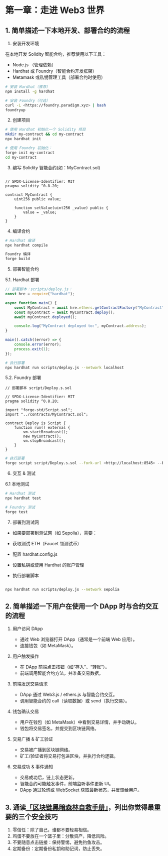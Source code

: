 
# 第一章：走进 Web3 世界

## 1. 简单描述一下本地开发、部署合约的流程

1. 安装开发环境

在本地开发 Solidity 智能合约，推荐使用以下工具：

- Node.js （管理依赖）
- Hardhat 或 Foundry（智能合约开发框架）
- Metamask 或私钥管理工具（部署合约时使用）

```sh
# 安装 Hardhat（推荐）
npm install -g hardhat

# 安装 Foundry（可选）
curl -L <https://foundry.paradigm.xyz> | bash
foundryup

```

2. 创建项目

```sh
# 使用 Hardhat 初始化一个 Solidity 项目
mkdir my-contract && cd my-contract
npx hardhat init

# 使用 Foundry 初始化：
forge init my-contract
cd my-contract

```

3. 编写 Solidity 智能合约(如：MyContract.sol)

```solidity

// SPDX-License-Identifier: MIT
pragma solidity ^0.8.20;

contract MyContract {
    uint256 public value;

    function setValue(uint256 _value) public {
        value = _value;
    }
}
```

4. 编译合约

```sh
# Hardhat 编译
npx hardhat compile

Foundry 编译
forge build
```

5. 部署智能合约

5.1. Hardhat 部署

```javascript
// 部署脚本：scripts/deploy.js：
const hre = require("hardhat");

async function main() {
    const MyContract = await hre.ethers.getContractFactory("MyContract");
    const myContract = await MyContract.deploy();
    await myContract.deployed();

    console.log("MyContract deployed to:", myContract.address);
}

main().catch((error) => {
    console.error(error);
    process.exit(1);
});
```

```sh
# 执行部署
npx hardhat run scripts/deploy.js --network localhost
```

5.2. Foundry 部署

```solidity
// 部署脚本 script/Deploy.s.sol

// SPDX-License-Identifier: MIT
pragma solidity ^0.8.20;

import "forge-std/Script.sol";
import "../contracts/MyContract.sol";

contract Deploy is Script {
    function run() external {
        vm.startBroadcast();
        new MyContract();
        vm.stopBroadcast();
    }
}
```

```sh
# 执行部署
forge script script/Deploy.s.sol --fork-url <http://localhost:8545> --broadcast
```

6. 交互 & 测试

6.1 本地测试

```sh
# Hardhat 测试
npx hardhat test

# Foundry 测试
forge test
```

7. 部署到测试网

- 如果要部署到测试网（如 Sepolia），需要：

- 获取测试 ETH（Faucet 领测试币）

- 配置 hardhat.config.js

- 设置私钥或使用 Hardhat 的账户管理

- 执行部署脚本

```sh

npx hardhat run scripts/deploy.js --network sepolia

```

## 2. 简单描述一下用户在使用一个 DApp 时与合约交互的流程

1. 用户访问 DApp

   - 通过 Web 浏览器打开 DApp（通常是一个前端 Web 应用）。
   - 连接钱包（如 MetaMask）。

2. 用户触发操作

   - 在 DApp 前端点击按钮（如“存入”、“转账”）。
   - 前端调用智能合约方法，并准备交易数据。

3. 前端发送交易请求

   - DApp 通过 Web3.js / ethers.js 与智能合约交互。
   - 调用智能合约的 call（读取数据）或 send（执行交易）。

4. 钱包确认交易

   - 用户在钱包（如 MetaMask）中看到交易详情，并手动确认。
   - 钱包将交易签名，并提交到区块链网络。

5. 交易广播 & 矿工验证

   - 交易被广播到区块链网络。
   - 矿工/验证者将交易打包进区块，并执行合约逻辑。

6. 交易成功 & 事件通知

   - 交易成功后，链上状态更新。
   - 智能合约可能触发事件，前端监听事件更新 UI。
   - DApp 通过轮询或 WebSocket 获取最新状态，并反馈给用户。

## 3. 通读[「区块链黑暗森林自救手册」](https://github.com/slowmist/Blockchain-dark-forest-selfguard-handbook/blob/main/README_CN.md)，列出你觉得最重要的三个安全技巧

1. 零信任：除了自己，谁都不要轻易相信。
2. 鸡蛋不要放在一个篮子里：分散资产，降低风险。
3. 不要随意点击链接：保持警惕，避免钓鱼攻击。
4. 定期备份：定期备份私钥和助记词，防止丢失。
